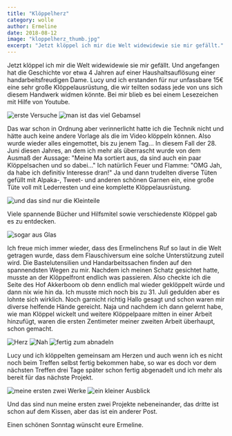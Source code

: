 ```yaml
---
title: "Klöppelherz"
category: wolle
author: Ermeline
date: 2018-08-12
image: "kloppelherz_thumb.jpg"
excerpt: "Jetzt klöppel ich mir die Welt widewidewie sie mir gefällt."
---
```


Jetzt klöppel ich mir die Welt widewidewie sie mir gefällt. Und angefangen hat die Geschichte vor etwa 4 Jahren auf einer Haushaltsauflösung einer handarbeitsfreudigen Dame. Lucy und ich erstanden für nur unfassbare 15€ eine sehr große Klöppelausrüstung, die wir teilten sodass jede von uns sich diesem Handwerk widmen könnte. 
Bei mir blieb es bei einem Lesezeichen mit Hilfe von Youtube. 

![erste Versuche](DSCF1759.JPG)
![man ist das viel Gebamsel](DSCF1760.JPG)

Das war schon in Ordnung aber verinnerlicht hatte ich die Technik nicht und hätte auch keine andere Vorlage als die im Video klöppeln können. Also wurde wieder alles eingemottet, bis zu jenem Tag...
In diesem Fall der 28. Juni diesen Jahres, an dem ich mehr als überrascht wurde von dem Ausmaß der Aussage: "Meine Ma sortiert aus, da sind auch ein paar Klöppelsachen und so dabei..." Ich natürlich Feuer und Flamme: "OMG Jah, da habe ich definitiv Interesse dran!" Ja und dann trudelten diverse Tüten gefüllt mit Alpaka-, Tweet- und anderen schönen Garnen ein, eine große Tüte voll mit Lederresten und eine komplette Klöppelausrüstung. 

![und das sind nur die Kleinteile](2018-06-28_21_44_15.jpg)

Viele spannende Bücher und Hilfsmitel sowie verschiedenste Klöppel gab es zu entdecken.

![sogar aus Glas](2018-06-28_22_10_23.jpg)

Ich freue mich immer wieder, dass des Ermelinchens Ruf so laut in die Welt getragen wurde, dass dem Flauschiversum eine solche Unterstützung zuteil wird. Die Bastelutensilien und Handarbeitssachen finden auf den spannendsten Wegen zu mir. Nachdem ich meinen Schatz gesichtet hatte, musste an der Klöppelfront endlich was passieren. Also checkte ich die Seite des Hof Akkerboom ob denn endlich mal wieder geklöppelt würde und dann nix wie hin da. Ich musste mich noch bis zu 31. Juli gedulden aber es lohnte sich wirklich. Noch garnicht richtig Hallo gesagt und schon waren mir diverse helfende Hände gereicht. Naja und nachdem ich dann gelernt habe, wie man Klöppel wickelt und weitere Klöppelpaare mitten in einer Arbeit hinzufügt, waren die ersten Zentimeter meiner zweiten Arbeit überhaupt, schon gemacht. 

![Herz](IMG_20180731_192624.jpg)
![Nah](IMG_20180731_192633.jpg)
![fertig zum abnadeln](_1180483.JPG)

Lucy und ich klöppelten gemeinsam am Herzen und auch wenn ich es nicht noch beim Treffen selbst fertig bekommen habe, so war es doch vor dem nächsten Treffen drei Tage später schon fertig abgenadelt und ich mehr als bereit für das nächste Projekt. 

![meine ersten zwei Werke](IMG_20180802_125541.jpg)
![ein kleiner Ausblick](IMG_20180804_081147.jpg)

Und das sind nun meine ersten zwei Projekte nebeneinander, das dritte ist schon auf dem Kissen, aber das ist ein anderer Post.

Einen schönen Sonntag wünscht eure Ermeline.


